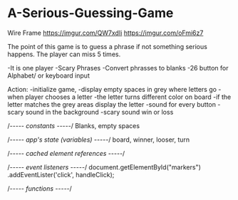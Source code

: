 # A-Serious-Guessing-Game

Wire Frame
https://imgur.com/QW7xdIi
https://imgur.com/oFmi6z7

The point of this game is to guess a phrase 
if not something serious happens. The player
can miss 5 times.  

-It is one player
-Scary Phrases
-Convert phrasses to blanks
-26 button for Alphabet/ or keyboard input

Action:
-initialize game, 
-display empty spaces in grey where letters go 
-when player chooses a letter
  -the letter turns different color on board
  -if the letter matches the grey areas display the letter
  -sound for every button
  -scary sound in the background
  -scary sound win or loss

/*----- constants -----*/ 
Blanks, empty spaces  

/*----- app's state (variables) -----*/ 
 board, winner, looser, turn

/*----- cached element references -----*/ 

/*----- event listeners -----*/ 
document.getElementById("markers")
  .addEventLister('click', handleClick);

/*----- functions -----*/

